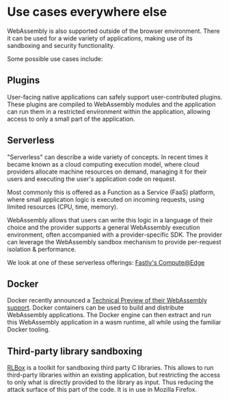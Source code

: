 # Use cases everywhere else

WebAssembly is also supported outside of the browser environment.
There it can be used for a wide variety of applications,
making use of its sandboxing and security functionality.

Some possible use cases include:

## Plugins

User-facing native applications can safely support user-contributed plugins.
These plugins are compiled to WebAssembly modules and the application can run them in a restricted environment within the application, allowing access to only a small part of the application.

## Serverless

"Serverless" can describe a wide variety of concepts.
In recent times it became known as a cloud computing execution model,
where cloud providers allocate machine resources on demand, managing it for their users
and executing the user's application code on request.

Most commonly this is offered as a Function as a Service (FaaS) platform,
where small application logic is executed on incoming requests, using limited resources (CPU, time, memory).

WebAssembly allows that users can write this logic in a language of their choice
and the provider supports a general WebAssembly execution environment, often accompanied with a provider-specific SDK.
The provider can leverage the WebAssembly sandbox mechanism to provide per-request isolation & performance.

We look at one of these serverless offerings:
[Fastly's Compute@Edge](compute-at-edge.md)

## Docker

Docker recently announced a [Technical Preview of their WebAssembly support](https://www.docker.com/blog/docker-wasm-technical-preview/).
Docker containers can be used to build and distribute WebAssembly applications.
The Docker engine can then extract and run this WebAssembly application in a wasm runtime,
all while using the familiar Docker tooling.

## Third-party library sandboxing

[RLBox](https://rlbox.dev/) is a toolkit for sandboxing third party C libraries.
This allows to run third-party libraries within an existing application,
but restricting the access to only what is directly provided to the library as input.
Thus reducing the attack surface of this part of the code.
It is in use in Mozilla Firefox.
